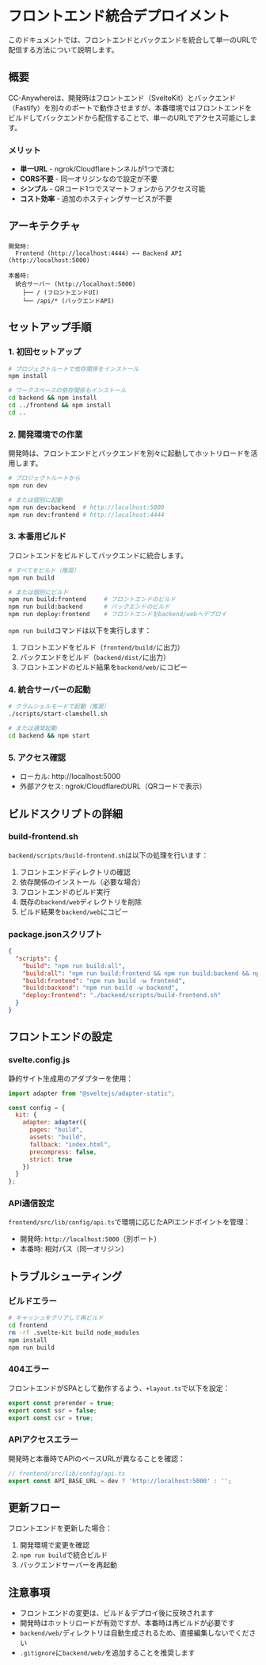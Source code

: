 # フロントエンド統合デプロイメント

このドキュメントでは、フロントエンドとバックエンドを統合して単一のURLで配信する方法について説明します。

## 概要

CC-Anywhereは、開発時はフロントエンド（SvelteKit）とバックエンド（Fastify）を別々のポートで動作させますが、本番環境ではフロントエンドをビルドしてバックエンドから配信することで、単一のURLでアクセス可能にします。

### メリット

- **単一URL** - ngrok/Cloudflareトンネルが1つで済む
- **CORS不要** - 同一オリジンなので設定が不要
- **シンプル** - QRコード1つでスマートフォンからアクセス可能
- **コスト効率** - 追加のホスティングサービスが不要

## アーキテクチャ

```
開発時:
  Frontend (http://localhost:4444) ←→ Backend API (http://localhost:5000)

本番時:
  統合サーバー (http://localhost:5000)
    ├── / (フロントエンドUI)
    └── /api/* (バックエンドAPI)
```

## セットアップ手順

### 1. 初回セットアップ

```bash
# プロジェクトルートで依存関係をインストール
npm install

# ワークスペースの依存関係もインストール
cd backend && npm install
cd ../frontend && npm install
cd ..
```

### 2. 開発環境での作業

開発時は、フロントエンドとバックエンドを別々に起動してホットリロードを活用します。

```bash
# プロジェクトルートから
npm run dev

# または個別に起動
npm run dev:backend  # http://localhost:5000
npm run dev:frontend # http://localhost:4444
```

### 3. 本番用ビルド

フロントエンドをビルドしてバックエンドに統合します。

```bash
# すべてをビルド（推奨）
npm run build

# または個別にビルド
npm run build:frontend     # フロントエンドのビルド
npm run build:backend      # バックエンドのビルド
npm run deploy:frontend    # フロントエンドをbackend/webへデプロイ
```

`npm run build`コマンドは以下を実行します：
1. フロントエンドをビルド（`frontend/build/`に出力）
2. バックエンドをビルド（`backend/dist/`に出力）
3. フロントエンドのビルド結果を`backend/web/`にコピー

### 4. 統合サーバーの起動

```bash
# クラムシェルモードで起動（推奨）
./scripts/start-clamshell.sh

# または通常起動
cd backend && npm start
```

### 5. アクセス確認

- ローカル: http://localhost:5000
- 外部アクセス: ngrok/CloudflareのURL（QRコードで表示）

## ビルドスクリプトの詳細

### build-frontend.sh

`backend/scripts/build-frontend.sh`は以下の処理を行います：

1. フロントエンドディレクトリの確認
2. 依存関係のインストール（必要な場合）
3. フロントエンドのビルド実行
4. 既存の`backend/web`ディレクトリを削除
5. ビルド結果を`backend/web`にコピー

### package.jsonスクリプト

```json
{
  "scripts": {
    "build": "npm run build:all",
    "build:all": "npm run build:frontend && npm run build:backend && npm run deploy:frontend",
    "build:frontend": "npm run build -w frontend",
    "build:backend": "npm run build -w backend",
    "deploy:frontend": "./backend/scripts/build-frontend.sh"
  }
}
```

## フロントエンドの設定

### svelte.config.js

静的サイト生成用のアダプターを使用：

```javascript
import adapter from "@sveltejs/adapter-static";

const config = {
  kit: {
    adapter: adapter({
      pages: "build",
      assets: "build",
      fallback: "index.html",
      precompress: false,
      strict: true
    })
  }
};
```

### API通信設定

`frontend/src/lib/config/api.ts`で環境に応じたAPIエンドポイントを管理：

- 開発時: `http://localhost:5000`（別ポート）
- 本番時: 相対パス（同一オリジン）

## トラブルシューティング

### ビルドエラー

```bash
# キャッシュをクリアして再ビルド
cd frontend
rm -rf .svelte-kit build node_modules
npm install
npm run build
```

### 404エラー

フロントエンドがSPAとして動作するよう、`+layout.ts`で以下を設定：

```typescript
export const prerender = true;
export const ssr = false;
export const csr = true;
```

### APIアクセスエラー

開発時と本番時でAPIのベースURLが異なることを確認：

```typescript
// frontend/src/lib/config/api.ts
export const API_BASE_URL = dev ? 'http://localhost:5000' : '';
```

## 更新フロー

フロントエンドを更新した場合：

1. 開発環境で変更を確認
2. `npm run build`で統合ビルド
3. バックエンドサーバーを再起動

## 注意事項

- フロントエンドの変更は、ビルド＆デプロイ後に反映されます
- 開発時はホットリロードが有効ですが、本番時は再ビルドが必要です
- `backend/web/`ディレクトリは自動生成されるため、直接編集しないでください
- `.gitignore`に`backend/web/`を追加することを推奨します